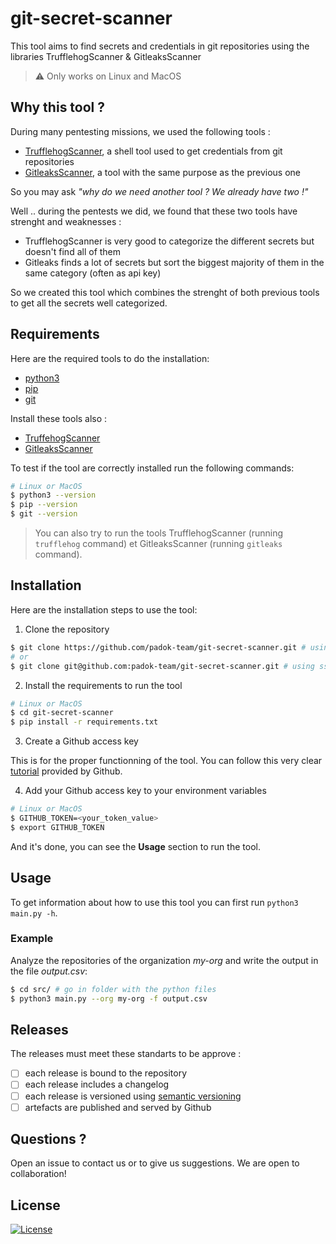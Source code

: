 # git-secret-scanner

This tool aims to find secrets and credentials in git repositories using the libraries TrufflehogScanner &amp; GitleaksScanner

> :warning: Only works on Linux and MacOS

## Why this tool ?

During many pentesting missions, we used the following tools : 
- [TrufflehogScanner](https://github.com/trufflesecurity/trufflehog), a shell tool used to get credentials from git repositories
- [GitleaksScanner](https://github.com/gitleaks/gitleaks), a tool with the same purpose as the previous one

So you may ask *"why do we need another tool ? We already have two !"* 

Well .. during the pentests we did, we found that these two tools have strenght and weaknesses :
- TrufflehogScanner is very good to categorize the different secrets but doesn't find all of them
- Gitleaks finds a lot of secrets but sort the biggest majority of them in the same category (often as api key)

So we created this tool which combines the strenght of both previous tools to get all the secrets well categorized.

## Requirements

Here are the required tools to do the installation:
- [python3](https://www.python.org/downloads/)
- [pip](https://pip.pypa.io/en/stable/installation/)
- [git](https://git-scm.com/book/fr/v2/D%C3%A9marrage-rapide-Installation-de-Git)

Install these tools also :

- [TruffehogScanner](https://github.com/trufflesecurity/trufflehog)
- [GitleaksScanner](https://github.com/gitleaks/gitleaks)

To test if the tool are correctly installed run the following commands:

```bash
# Linux or MacOS
$ python3 --version
$ pip --version
$ git --version
```

> You can also try to run the tools TrufflehogScanner (running `trufflehog` command) et GitleaksScanner (running `gitleaks` command).

## Installation

Here are the installation steps to use the tool:

1. Clone the repository

```bash
$ git clone https://github.com/padok-team/git-secret-scanner.git # using https
# or
$ git clone git@github.com:padok-team/git-secret-scanner.git # using ssh
```

2. Install the requirements to run the tool

```bash
# Linux or MacOS
$ cd git-secret-scanner
$ pip install -r requirements.txt
```

3. Create a Github access key

This is for the proper functionning of the tool. You can follow this very clear [tutorial](https://docs.github.com/en/enterprise-server@3.4/authentication/keeping-your-account-and-data-secure/creating-a-personal-access-token) provided by Github.

4. Add your Github access key to your environment variables

```bash
# Linux or MacOS
$ GITHUB_TOKEN=<your_token_value>
$ export GITHUB_TOKEN
```

And it's done, you can see the **Usage** section to run the tool.

## Usage

To get information about how to use this tool you can first run `python3 main.py -h`.

### Example

Analyze the repositories of the organization *my-org* and write the output in the file *output.csv*: 

```bash
$ cd src/ # go in folder with the python files
$ python3 main.py --org my-org -f output.csv
```

## Releases

The releases must meet these standarts to be approve :
- [ ] each release is bound to the repository
- [ ] each release includes a changelog
- [ ] each release is versioned using [semantic versioning](https://semver.org/)
- [ ] artefacts are published and served by Github

## Questions ?

Open an issue to contact us or to give us suggestions. We are open to collaboration!

## License

[![License](https://img.shields.io/badge/License-Apache_2.0-blue.svg)](https://opensource.org/licenses/Apache-2.0)